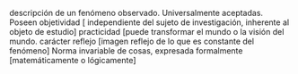 descripción de un fenómeno observado.
Universalmente aceptadas.
Poseen
objetividad [ independiente del sujeto de investigación, inherente al objeto
de estudio]
practicidad [puede transformar el mundo o la visión del mundo.
carácter reflejo [imagen reflejo de lo que es constante del fenómeno]
Norma invariable de cosas, expresada formalmente [matemáticamente o
lógicamente]

